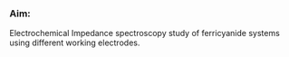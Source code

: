 ### Aim:
Electrochemical Impedance spectroscopy study of ferricyanide systems using different working electrodes.
